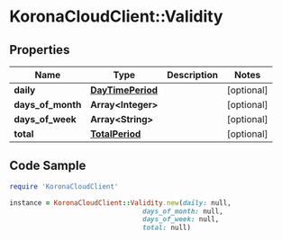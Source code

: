 # KoronaCloudClient::Validity

## Properties

Name | Type | Description | Notes
------------ | ------------- | ------------- | -------------
**daily** | [**DayTimePeriod**](DayTimePeriod.md) |  | [optional] 
**days_of_month** | **Array&lt;Integer&gt;** |  | [optional] 
**days_of_week** | **Array&lt;String&gt;** |  | [optional] 
**total** | [**TotalPeriod**](TotalPeriod.md) |  | [optional] 

## Code Sample

```ruby
require 'KoronaCloudClient'

instance = KoronaCloudClient::Validity.new(daily: null,
                                 days_of_month: null,
                                 days_of_week: null,
                                 total: null)
```


